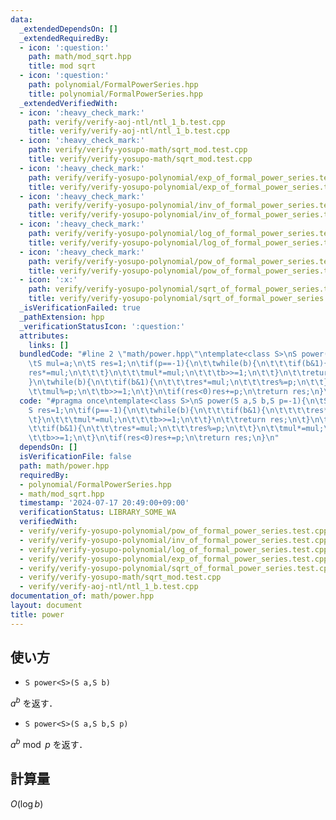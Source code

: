 ```yaml
---
data:
  _extendedDependsOn: []
  _extendedRequiredBy:
  - icon: ':question:'
    path: math/mod_sqrt.hpp
    title: mod sqrt
  - icon: ':question:'
    path: polynomial/FormalPowerSeries.hpp
    title: polynomial/FormalPowerSeries.hpp
  _extendedVerifiedWith:
  - icon: ':heavy_check_mark:'
    path: verify/verify-aoj-ntl/ntl_1_b.test.cpp
    title: verify/verify-aoj-ntl/ntl_1_b.test.cpp
  - icon: ':heavy_check_mark:'
    path: verify/verify-yosupo-math/sqrt_mod.test.cpp
    title: verify/verify-yosupo-math/sqrt_mod.test.cpp
  - icon: ':heavy_check_mark:'
    path: verify/verify-yosupo-polynomial/exp_of_formal_power_series.test.cpp
    title: verify/verify-yosupo-polynomial/exp_of_formal_power_series.test.cpp
  - icon: ':heavy_check_mark:'
    path: verify/verify-yosupo-polynomial/inv_of_formal_power_series.test.cpp
    title: verify/verify-yosupo-polynomial/inv_of_formal_power_series.test.cpp
  - icon: ':heavy_check_mark:'
    path: verify/verify-yosupo-polynomial/log_of_formal_power_series.test.cpp
    title: verify/verify-yosupo-polynomial/log_of_formal_power_series.test.cpp
  - icon: ':heavy_check_mark:'
    path: verify/verify-yosupo-polynomial/pow_of_formal_power_series.test.cpp
    title: verify/verify-yosupo-polynomial/pow_of_formal_power_series.test.cpp
  - icon: ':x:'
    path: verify/verify-yosupo-polynomial/sqrt_of_formal_power_series.test.cpp
    title: verify/verify-yosupo-polynomial/sqrt_of_formal_power_series.test.cpp
  _isVerificationFailed: true
  _pathExtension: hpp
  _verificationStatusIcon: ':question:'
  attributes:
    links: []
  bundledCode: "#line 2 \"math/power.hpp\"\ntemplate<class S>\nS power(S a,S b,S p=-1){\n\
    \tS mul=a;\n\tS res=1;\n\tif(p==-1){\n\t\twhile(b){\n\t\t\tif(b&1){\n\t\t\t\t\
    res*=mul;\n\t\t\t}\n\t\t\tmul*=mul;\n\t\t\tb>>=1;\n\t\t}\n\t\treturn res;\n\t\
    }\n\twhile(b){\n\t\tif(b&1){\n\t\t\tres*=mul;\n\t\t\tres%=p;\n\t\t}\n\t\tmul*=mul;\n\
    \t\tmul%=p;\n\t\tb>>=1;\n\t}\n\tif(res<0)res+=p;\n\treturn res;\n}\n"
  code: "#pragma once\ntemplate<class S>\nS power(S a,S b,S p=-1){\n\tS mul=a;\n\t\
    S res=1;\n\tif(p==-1){\n\t\twhile(b){\n\t\t\tif(b&1){\n\t\t\t\tres*=mul;\n\t\t\
    \t}\n\t\t\tmul*=mul;\n\t\t\tb>>=1;\n\t\t}\n\t\treturn res;\n\t}\n\twhile(b){\n\
    \t\tif(b&1){\n\t\t\tres*=mul;\n\t\t\tres%=p;\n\t\t}\n\t\tmul*=mul;\n\t\tmul%=p;\n\
    \t\tb>>=1;\n\t}\n\tif(res<0)res+=p;\n\treturn res;\n}\n"
  dependsOn: []
  isVerificationFile: false
  path: math/power.hpp
  requiredBy:
  - polynomial/FormalPowerSeries.hpp
  - math/mod_sqrt.hpp
  timestamp: '2024-07-17 20:49:00+09:00'
  verificationStatus: LIBRARY_SOME_WA
  verifiedWith:
  - verify/verify-yosupo-polynomial/pow_of_formal_power_series.test.cpp
  - verify/verify-yosupo-polynomial/inv_of_formal_power_series.test.cpp
  - verify/verify-yosupo-polynomial/log_of_formal_power_series.test.cpp
  - verify/verify-yosupo-polynomial/exp_of_formal_power_series.test.cpp
  - verify/verify-yosupo-polynomial/sqrt_of_formal_power_series.test.cpp
  - verify/verify-yosupo-math/sqrt_mod.test.cpp
  - verify/verify-aoj-ntl/ntl_1_b.test.cpp
documentation_of: math/power.hpp
layout: document
title: power
---
```


## 使い方
- `S power<S>(S a,S b)`

$a^{b}$ を返す．

- `S power<S>(S a,S b,S p)`

$a^{b} \bmod p$ を返す．

## 計算量
$O(\log b)$
